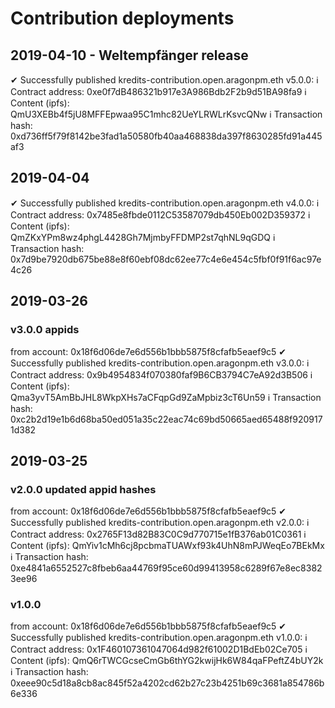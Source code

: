 # Contribution deployments

## 2019-04-10 - Weltempfänger release

✔ Successfully published kredits-contribution.open.aragonpm.eth v5.0.0: 
 ℹ Contract address: 0xe0f7dB486321b917e3A986Bdb2F2b9d51BA98fa9
 ℹ Content (ipfs): QmU3XEBb4f5jU8MFFEpwaa95C1mhc82UeYLRWLrKsvcQNw
 ℹ Transaction hash: 0xd736ff5f79f8142be3fad1a50580fb40aa468838da397f8630285fd91a445af3


## 2019-04-04

 ✔ Successfully published kredits-contribution.open.aragonpm.eth v4.0.0: 
 ℹ Contract address: 0x7485e8fbde0112C53587079db450Eb002D359372
 ℹ Content (ipfs): QmZKxYPm8wz4phgL4428Gh7MjmbyFFDMP2st7qhNL9qGDQ
 ℹ Transaction hash: 0x7d9be7920db675be88e8f60ebf08dc62ee77c4e6e454c5fbf0f91f6ac97e4c26


## 2019-03-26

### v3.0.0 appids
from account: 0x18f6d06de7e6d556b1bbb5875f8cfafb5eaef9c5
 ✔ Successfully published kredits-contribution.open.aragonpm.eth v3.0.0: 
 ℹ Contract address: 0x9b4954834f070380faf9B6CB3794C7eA92d3B506
 ℹ Content (ipfs): Qma3yvT5AmBbJHL8WkpXHs7aCFqpGd9ZaMpbiz3cT6Un59
 ℹ Transaction hash: 0xc2b2d19e1b6d68ba50ed051a35c22eac74c69bd50665aed65488f9209171d382

## 2019-03-25

### v2.0.0 updated appid hashes
from account: 0x18f6d06de7e6d556b1bbb5875f8cfafb5eaef9c5
 ✔ Successfully published kredits-contribution.open.aragonpm.eth v2.0.0: 
 ℹ Contract address: 0x2765F13d82B83C0C9d770715e1fB376ab01C0361
 ℹ Content (ipfs): QmYiv1cMh6cj8pcbmaTUAWxf93k4UhN8mPJWeqEo7BEkMx
 ℹ Transaction hash: 0xe4841a6552527c8fbeb6aa44769f95ce60d99413958c6289f67e8ec83823ee96


### v1.0.0
from account: 0x18f6d06de7e6d556b1bbb5875f8cfafb5eaef9c5
 ✔ Successfully published kredits-contribution.open.aragonpm.eth v1.0.0: 
 ℹ Contract address: 0x1F460107361047064d982f61002D1BdEb02Ce705
 ℹ Content (ipfs): QmQ6rTWCGcseCmGb6thYG2kwijHk6W84qaFPeftZ4bUY2k
 ℹ Transaction hash: 0xeee90c5d18a8cb8ac845f52a4202cd62b27c23b4251b69c3681a854786b6e336

